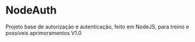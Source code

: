 # NodeAuth
Projeto base de autorização e autenticação, feito em NodeJS, para treino e possíveis aprimoramentos
V1.0
